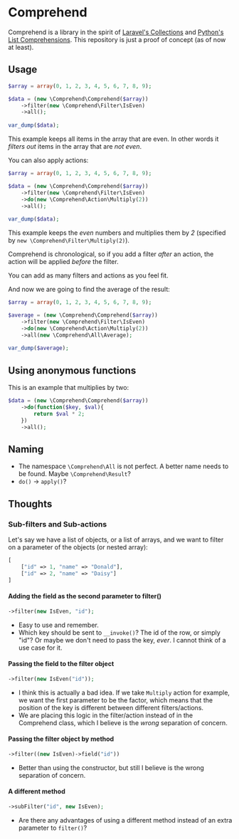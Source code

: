# Comprehend

Comprehend is a library in the spirit of [Laravel's Collections](https://laravel.com/docs/5.8/collections) and [Python's List Comprehensions](https://python-3-patterns-idioms-test.readthedocs.io/en/latest/Comprehensions.html). This repository is just a proof of concept (as of now at least).

## Usage

```php
$array = array(0, 1, 2, 3, 4, 5, 6, 7, 8, 9);

$data = (new \Comprehend\Comprehend($array))
	->filter(new \Comprehend\Filter\IsEven)
	->all();
	
var_dump($data);
```

This example keeps all items in the array that are even. In other words it _filters out_ items in the array that are _not even_.

You can also apply actions:

```php
$array = array(0, 1, 2, 3, 4, 5, 6, 7, 8, 9);

$data = (new \Comprehend\Comprehend($array))
	->filter(new \Comprehend\Filter\IsEven)
	->do(new \Comprehend\Action\Multiply(2))
	->all();
	
var_dump($data);
```

This example keeps the _even_ numbers and multiplies them by _2_ (specified by `new \Comprehend\Filter\Multiply(2)`).

Comprehend is chronological, so if you add a filter _after_ an action, the action will be applied _before_ the filter.

You can add as many filters and actions as you feel fit.

And now we are going to find the average of the result:

```php
$array = array(0, 1, 2, 3, 4, 5, 6, 7, 8, 9);

$average = (new \Comprehend\Comprehend($array))
	->filter(new \Comprehend\Filter\IsEven)
	->do(new \Comprehend\Action\Multiply(2))
	->all(new \Comprehend\All\Average);
	
var_dump($average);
```

## Using anonymous functions

This is an example that multiplies by two:

```php
$data = (new \Comprehend\Comprehend($array))
	->do(function($key, $val){
		return $val * 2;
	})
	->all();
```

## Naming

* The namespace `\Comprehend\All` is not perfect. A better name needs to be found. Maybe `\Comprehend\Result`?
* `do()` -> `apply()`?

## Thoughts

### Sub-filters and Sub-actions

Let's say we have a list of objects, or a list of arrays, and we want to filter on a parameter of the objects (or nested array):

```php
[
    ["id" => 1, "name" => "Donald"],
    ["id" => 2, "name" => "Daisy"]
]
```

#### Adding the field as the second parameter to filter()

```php
->filter(new IsEven, "id");
```

* Easy to use and remember.
* Which key should be sent to `__invoke()`?  The id of the row, or simply "id"? Or maybe we don't need to pass the key, _ever_. I cannot think of a use case for it.

#### Passing the field to the filter object

```php
->filter(new IsEven("id"));
```

* I think this is actually a bad idea. If we take `Multiply` action for example, we want the first parameter to be the factor, which means that the position of the key is different between different filters/actions.
* We are placing this logic in the filter/action instead of in the Comprehend class, which I believe is the _wrong_ separation of concern.

#### Passing the filter object by method

```php
->filter((new IsEven)->field("id"))
```

* Better than using the constructor, but still  I believe is the wrong separation of concern.

#### A different method 

```php
->subFilter("id", new IsEven);
```

* Are there any advantages of using a different method instead of an extra parameter to `filter()`?